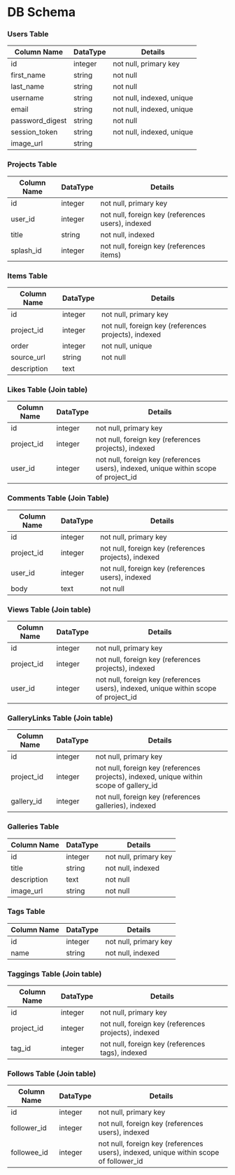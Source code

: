 # DB Schema

### Users Table
Column Name     | DataType  | Details
----------------|-----------|-----------
id              | integer   | not null, primary key
first_name      | string    | not null
last_name       | string    | not null
username        | string    | not null, indexed, unique
email           | string    | not null, indexed, unique
password_digest | string    | not null
session_token   | string    | not null, indexed, unique
image_url       | string    | 

### Projects Table
Column Name     | DataType  | Details
----------------|-----------|-----------
id              | integer   | not null, primary key
user_id         | integer   | not null, foreign key (references users), indexed
title           | string    | not null, indexed
splash_id       | integer   | not null, foreign key (references items)

### Items Table
Column Name     | DataType  | Details
----------------|-----------|-----------
id              | integer   | not null, primary key
project_id      | integer   | not null, foreign key (references projects), indexed
order           | integer   | not null, unique
source_url      | string    | not null
description     | text      |

### Likes Table (Join table)
Column Name     | DataType  | Details
----------------|-----------|-----------
id              | integer   | not null, primary key
project_id      | integer   | not null, foreign key (references projects), indexed
user_id         | integer   | not null, foreign key (references users), indexed, unique within scope of project_id

### Comments Table (Join Table)
Column Name     | DataType  | Details
----------------|-----------|-----------
id              | integer   | not null, primary key
project_id      | integer   | not null, foreign key (references projects), indexed
user_id         | integer   | not null, foreign key (references users), indexed
body            | text      | not null

### Views Table (Join table)
Column Name     | DataType  | Details
----------------|-----------|-----------
id              | integer   | not null, primary key
project_id      | integer   | not null, foreign key (references projects), indexed
user_id         | integer   | not null, foreign key (references users), indexed, unique within scope of project_id

### GalleryLinks Table (Join table)
Column Name     | DataType  | Details
----------------|-----------|-----------
id              | integer   | not null, primary key
project_id      | integer   | not null, foreign key (references projects), indexed, unique within scope of gallery_id
gallery_id      | integer   | not null, foreign key (references galleries), indexed

### Galleries Table
Column Name     | DataType  | Details
----------------|-----------|-----------
id              | integer   | not null, primary key
title           | string    | not null, indexed
description     | text      | not null
image_url       | string    | not null

### Tags Table
Column Name     | DataType  | Details
----------------|-----------|-----------
id              | integer   | not null, primary key
name            | string    | not null, indexed

### Taggings Table (Join table)
Column Name     | DataType  | Details
----------------|-----------|-----------
id              | integer   | not null, primary key
project_id      | integer   | not null, foreign key (references projects), indexed
tag_id          | integer   | not null, foreign key (references tags), indexed

### Follows Table (Join table)
Column Name     | DataType  | Details
----------------|-----------|-----------
id              | integer   | not null, primary key
follower_id     | integer   | not null, foreign key (references users), indexed
followee_id     | integer   | not null, foreign key (references users), indexed, unique within scope of follower_id

